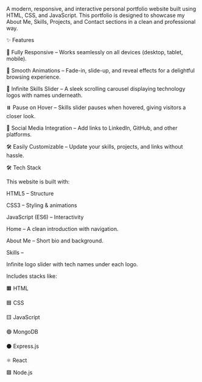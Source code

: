 A modern, responsive, and interactive personal portfolio website built using HTML, CSS, and JavaScript.
This portfolio is designed to showcase my About Me, Skills, Projects, and Contact sections in a clean and professional way.

✨ Features

📱 Fully Responsive – Works seamlessly on all devices (desktop, tablet, mobile).

🎨 Smooth Animations – Fade-in, slide-up, and reveal effects for a delightful browsing experience.

🔄 Infinite Skills Slider – A sleek scrolling carousel displaying technology logos with names underneath.

⏸️ Pause on Hover – Skills slider pauses when hovered, giving visitors a closer look.

🔗 Social Media Integration – Add links to LinkedIn, GitHub, and other platforms.

🛠️ Easily Customizable – Update your skills, projects, and links without hassle.

🛠️ Tech Stack

This website is built with:

HTML5 – Structure

CSS3 – Styling & animations

JavaScript (ES6) – Interactivity

Home – A clean introduction with navigation.

About Me – Short bio and background.

Skills –

Infinite logo slider with tech names under each logo.

Includes stacks like:

🟧 HTML

🟦 CSS

🟨 JavaScript

🟢 MongoDB

⚫ Express.js

⚛ React

🟩 Node.js